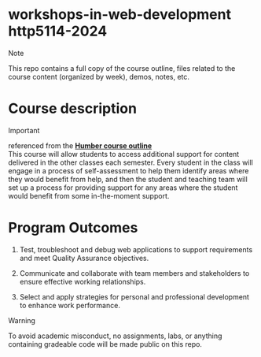 # workshops-in-web-development http5114-2024
> [!NOTE] 
>This repo contains a full copy of the course outline, files related to the course content (organized by week), demos, notes, etc.

# Course description
> [!IMPORTANT] 
> referenced from the **[Humber course outline](https://humber.ca/transferoptions/course-outlines/outline.html?code=HTTP%205114&view=1&year=2024)**  
> This course will allow students to access additional support for content delivered in the other classes each semester. Every student in the class will engage in a process of self-assessment to help them identify areas where they would benefit from help, and then the student and teaching team will set up a process for providing support for any areas where the student would benefit from some in-the-moment support. 

# Program Outcomes
1. Test, troubleshoot and debug web applications to support requirements and meet Quality Assurance objectives.

2. Communicate and collaborate with team members and stakeholders to ensure effective working relationships.

3. Select and apply strategies for personal and professional development to enhance work performance.

> [!WARNING] 
> To avoid academic misconduct, no assignments, labs, or anything containing gradeable code will be made public on this repo.
